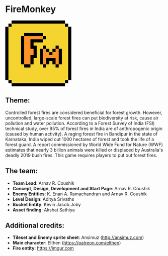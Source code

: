 # FireMonkey
<img src="firemonkey_large.png">

## Theme:
Controlled forest fires are considered beneficial for forest growth. However, uncontrolled, large-scale forest fires can put biodiversity at risk, cause air pollution and water pollution. According to a Forest Survey of India (FSI) technical study, over 95% of forest fires in India are of anthropogenic origin (caused by human activity). A raging forest fire in Bandipur in the state of Karnataka, India wiped out 1000 hectares of forest and took the life of a forest guard. A report commissioned by World Wide Fund for Nature (WWF) estimates that nearly 3 billion animals were killed or displaced by Australia's deadly 2019 bush fires. This game requires players to put out forest fires.

## The team:
* **Team Lead**: Arnav R. Coushik
* **Concept, Design, Development and Start Page**: Arnav R. Coushik
* **Enemy Entities**: K. Enan A. Ramachandran and Arnav R. Coushik
* **Level Design**: Aditya Srivaths
* **Bucket Entity**: Kevin Jacob Joby
* **Asset finding**: Akshat Sathiya

## Additional credits:
* **Tileset and Enemy sprite sheet**: Ansimuz (<a href="http://ansimuz.com" target="_blank">http://ansimuz.com</a>)
* **Main character**: Elthen (https://patreon.com/elthen)
* **Fire entity**: https://imgur.com
